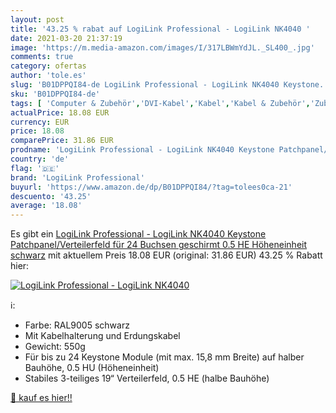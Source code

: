 ```yaml
---
layout: post
title: '43.25 % rabat auf LogiLink Professional - LogiLink NK4040 '
date: 2021-03-20 21:37:19
image: 'https://m.media-amazon.com/images/I/317LBWmYdJL._SL400_.jpg'
comments: true
category: ofertas
author: 'tole.es'
slug: 'B01DPPQI84-de LogiLink Professional - LogiLink NK4040 Keystone...'
sku: 'B01DPPQI84-de'
tags: [ 'Computer & Zubehör','DVI-Kabel','Kabel','Kabel & Zubehör','Zubehör','logilink professional', ]
actualPrice: 18.08 EUR
currency: EUR
price: 18.08
comparePrice: 31.86 EUR
prodname: 'LogiLink Professional - LogiLink NK4040 Keystone Patchpanel/Verteilerfeld für 24 Buchsen  geschirmt  0.5 HE  Höheneinheit  schwarz'
country: 'de'
flag: '🇩🇪'
brand: 'LogiLink Professional'
buyurl: 'https://www.amazon.de/dp/B01DPPQI84/?tag=tolees0ca-21'
descuento: '43.25'
average: '18.08'
---
```


Es gibt ein [LogiLink Professional - LogiLink NK4040 Keystone Patchpanel/Verteilerfeld für 24 Buchsen  geschirmt  0.5 HE  Höheneinheit  schwarz](https://www.amazon.de/dp/B01DPPQI84/?tag=tolees0ca-21) mit aktuellem Preis 18.08 EUR (original: 31.86 EUR) 43.25 % Rabatt hier:

[![LogiLink Professional - LogiLink NK4040 ](https://m.media-amazon.com/images/I/317LBWmYdJL._SL400_.jpg)](https://www.amazon.de/dp/B01DPPQI84/?tag=tolees0ca-21)

ℹ️:

- Farbe: RAL9005 schwarz
- Mit Kabelhalterung und Erdungskabel
- Gewicht: 550g
- Für bis zu 24 Keystone Module (mit max. 15,8 mm Breite) auf halber Bauhöhe, 0.5 HU (Höheneinheit)
- Stabiles 3-teiliges 19“ Verteilerfeld, 0.5 HE (halbe Bauhöhe)

[🛒 kauf es hier!!](https://www.amazon.de/dp/B01DPPQI84/?tag=tolees0ca-21)
